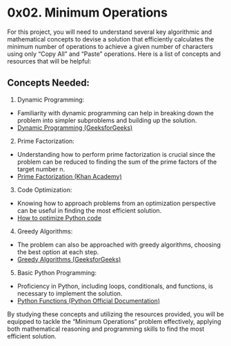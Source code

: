 # 0x02. Minimum Operations

For this project, you will need to understand several key algorithmic and mathematical concepts to devise a solution that efficiently calculates the minimum number of operations to achieve a given number of characters using only “Copy All” and “Paste” operations. Here is a list of concepts and resources that will be helpful:

## Concepts Needed:
1. Dynamic Programming:

- Familiarity with dynamic programming can help in breaking down the problem into simpler subproblems and building up the solution.
- [Dynamic Programming (GeeksforGeeks)](https://intranet.alxswe.com/rltoken/l3JYgicNQw2Ue1Kg9jV80Q)

2. Prime Factorization:

- Understanding how to perform prime factorization is crucial since the problem can be reduced to finding the sum of the prime factors of the target number n.
- [Prime Factorization (Khan Academy)](https://intranet.alxswe.com/rltoken/cFcADpVYRCl5pdut-Lemmg)

3. Code Optimization:

- Knowing how to approach problems from an optimization perspective can be useful in finding the most efficient solution.
- [How to optimize Python code](https://intranet.alxswe.com/rltoken/98ZF5bRckUKror6pGJQlHQ)

4. Greedy Algorithms:

- The problem can also be approached with greedy algorithms, choosing the best option at each step.
- [Greedy Algorithms (GeeksforGeeks)](https://intranet.alxswe.com/rltoken/k6-mba0b4nayJi0VqYhKjQ)

5. Basic Python Programming:

- Proficiency in Python, including loops, conditionals, and functions, is necessary to implement the solution.
- [Python Functions (Python Official Documentation)](https://intranet.alxswe.com/rltoken/ao3SJVl4yY1SfugfVa3anw)

By studying these concepts and utilizing the resources provided, you will be equipped to tackle the “Minimum Operations” problem effectively, applying both mathematical reasoning and programming skills to find the most efficient solution.
